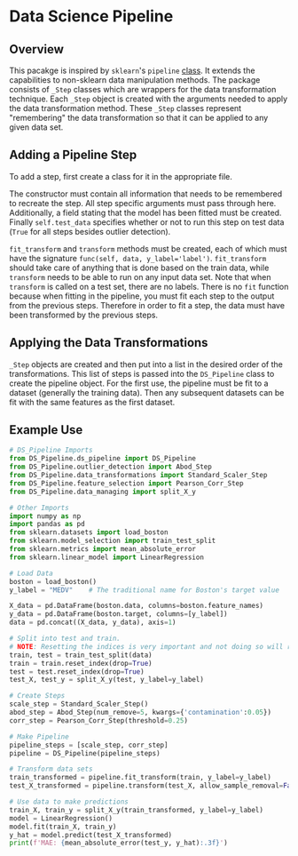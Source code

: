 # Data Science Pipeline
## Overview
This pacakge is inspired by `sklearn`'s `pipeline` [class](https://scikit-learn.org/stable/modules/generated/sklearn.pipeline.Pipeline.html). It extends the capabilities to non-sklearn data manipulation methods. The package consists of `_Step` classes which are wrappers for the data transformation technique. Each `_Step` object is created with the arguments needed to apply the data transformation method. These `_Step` classes represent "remembering" the data transformation so that it can be applied to any given data set.

## Adding a Pipeline Step
To add a step, first create a class for it in the appropriate file. 

The constructor must contain all information that needs to be remembered to recreate the step. All step specific arguments must pass through here. Additionally, a field stating that the model has been fitted must be created. Finally `self.test_data` specifies whether or not to run this step on test data (`True` for all steps besides outlier detection).

`fit_transform` and `transform` methods must be created, each of which must have the signature `func(self, data, y_label='label')`. `fit_transform` should take care of anything that is done based on the train data, while `transform` needs to be able to run on any input data set. Note that when `transform` is called on a test set, there are no labels. There is no `fit` function because when fitting in the pipeline, you must fit each step to the output from the previous steps. Therefore in order to fit a step, the data must have been transformed by the previous steps. 

## Applying the Data Transformations
`_Step` objects are created and then put into a list in the desired order of the transformations. This list of steps is passed into the `DS_Pipeline` class to create the pipeline object. For the first use, the pipeline must be fit to a dataset (generally the training data). Then any subsequent datasets can be fit with the same features as the first dataset.

## Example Use
```python
# DS_Pipeline Imports
from DS_Pipeline.ds_pipeline import DS_Pipeline
from DS_Pipeline.outlier_detection import Abod_Step
from DS_Pipeline.data_transformations import Standard_Scaler_Step
from DS_Pipeline.feature_selection import Pearson_Corr_Step
from DS_Pipeline.data_managing import split_X_y

# Other Imports
import numpy as np
import pandas as pd
from sklearn.datasets import load_boston
from sklearn.model_selection import train_test_split
from sklearn.metrics import mean_absolute_error
from sklearn.linear_model import LinearRegression

# Load Data
boston = load_boston()
y_label = "MEDV"    # The traditional name for Boston's target value

X_data = pd.DataFrame(boston.data, columns=boston.feature_names)
y_data = pd.DataFrame(boston.target, columns=[y_label])
data = pd.concat((X_data, y_data), axis=1)

# Split into test and train. 
# NOTE: Resetting the indices is very important and not doing so will result in errors
train, test = train_test_split(data)
train = train.reset_index(drop=True)
test = test.reset_index(drop=True)
test_X, test_y = split_X_y(test, y_label=y_label)

# Create Steps
scale_step = Standard_Scaler_Step()
abod_step = Abod_Step(num_remove=5, kwargs={'contamination':0.05})
corr_step = Pearson_Corr_Step(threshold=0.25)

# Make Pipeline
pipeline_steps = [scale_step, corr_step]
pipeline = DS_Pipeline(pipeline_steps)

# Transform data sets
train_transformed = pipeline.fit_transform(train, y_label=y_label)
test_X_transformed = pipeline.transform(test_X, allow_sample_removal=False)

# Use data to make predictions
train_X, train_y = split_X_y(train_transformed, y_label=y_label)
model = LinearRegression()
model.fit(train_X, train_y)
y_hat = model.predict(test_X_transformed)
print(f'MAE: {mean_absolute_error(test_y, y_hat):.3f}')
```
